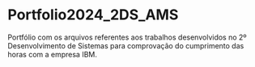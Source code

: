 # Portfolio2024_2DS_AMS

Portfólio com os arquivos referentes aos trabalhos desenvolvidos no 2º Desenvolvimento de Sistemas para comprovação do cumprimento das horas com a empresa IBM.

